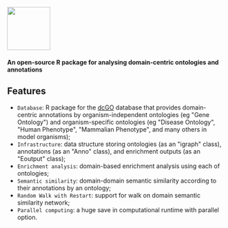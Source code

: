 <a href="index.html"><IMG src="dcGOR_logo.png" height="100px" id="logo"></a>

<B><h4>An open-source R package for analysing domain-centric ontologies and annotations</h4></B>

## Features

* `Database`: R package for the [dcGO](http://supfam.org/SUPERFAMILY/dcGO) database that provides domain-centric annotations by organism-independent ontologies (eg "Gene Ontology") and organism-specific ontologies (eg "Disease Ontology", "Human Phenotype", "Mammalian Phenotype", and many others in model organisms);
* `Infrastructure`: data structure storing ontologies (as an "igraph" class), annotations (as an "Anno" class), and enrichment outputs (as an "Eoutput" class);
* `Enrichment analysis`: domain-based enrichment analysis using each of ontologies;
* `Semantic similarity`: domain-domain semantic similarity according to their annotations by an ontology;
* `Random Walk with Restart`: support for walk on domain semantic similarity network;
* `Parallel computing`: a huge save in computational runtime with parallel option.
